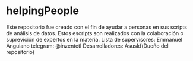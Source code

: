 # helpingPeople
Este repositorio fue creado con el fin de ayudar a personas en sus scripts de análisis de datos. Estos escripts son realizados con la colaboración o suprevición de expertos en la materia.    Lista de supervisores:  Emmanuel Anguiano telegram: @inzentetl  Desarrolladores:  Asuskf(Dueño del repositorio) 
